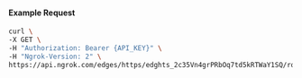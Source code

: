 <!-- Code generated for API Clients. DO NOT EDIT. -->

#### Example Request

```bash
curl \
-X GET \
-H "Authorization: Bearer {API_KEY}" \
-H "Ngrok-Version: 2" \
https://api.ngrok.com/edges/https/edghts_2c35Vn4grPRbOq7td5kRTWaY1SQ/routes/edghtsrt_2c35VoMHnMYlN99D9ODSTcdyfDq/websocket_tcp_converter
```
